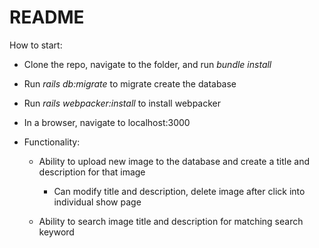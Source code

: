 # README
How to start:

* Clone the repo, navigate to the folder, and run _bundle install_

* Run _rails db:migrate_ to migrate create the database

* Run _rails webpacker:install_ to install webpacker

* In a browser, navigate to localhost:3000

* Functionality: 

    * Ability to upload new image to the database and create a title and description for that image
         * Can modify title and description, delete image after click into individual show page

    * Ability to search image title and description for matching search keyword